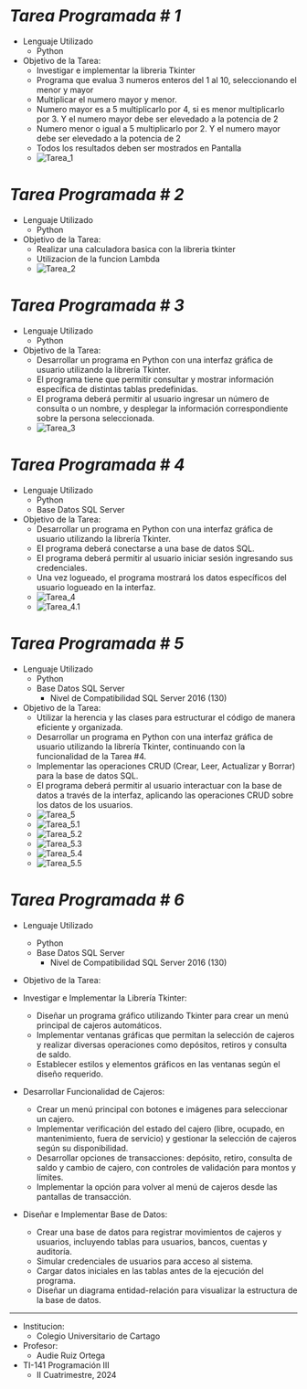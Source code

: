 # ***_Tarea Programada # 1_***

* Lenguaje Utilizado
    * Python
* Objetivo de la Tarea: 
    * Investigar e implementar la libreria Tkinter
    * Programa que evalua 3 numeros enteros del 1 al 10, seleccionando el menor y mayor
    * Multiplicar el numero mayor y menor.
    * Numero mayor es a 5 multiplicarlo por 4, si es menor multiplicarlo por 3. Y el numero mayor debe ser elevedado a la potencia de 2
    * Numero menor o igual a 5 multiplicarlo por 2. Y el numero mayor debe ser elevedado a la potencia de 2
    * Todos los resultados deben ser mostrados en Pantalla
    * ![Tarea_1](img/Tarea_1.png)
 
# ***_Tarea Programada # 2_***
  * Lenguaje Utilizado
    * Python
* Objetivo de la Tarea:
     * Realizar una calculadora basica con la libreria tkinter
     * Utilizacion de la funcion Lambda
     * ![Tarea_2](img/Tarea_2.png)

# ***_Tarea Programada # 3_***
* Lenguaje Utilizado
    * Python
* Objetivo de la Tarea:
    * Desarrollar un programa en Python con una interfaz gráfica de usuario utilizando la librería Tkinter.
    * El programa tiene que permitir consultar y mostrar información específica de distintas tablas predefinidas.
    * El programa deberá permitir al usuario ingresar un número de consulta o un nombre, y desplegar la información correspondiente sobre la persona seleccionada.
    * ![Tarea_3](img/Tarea_3.png)
      
# ***_Tarea Programada # 4_***
* Lenguaje Utilizado
    * Python
    * Base Datos SQL Server
* Objetivo de la Tarea:
    * Desarrollar un programa en Python con una interfaz gráfica de usuario utilizando la librería Tkinter.
    * El programa deberá conectarse a una base de datos SQL.
    * El programa deberá permitir al usuario iniciar sesión ingresando sus credenciales.
    * Una vez logueado, el programa mostrará los datos específicos del usuario logueado en la interfaz.
    * ![Tarea_4](img/Tarea_4.png)
    * ![Tarea_4.1](img/Tarea_4.1.png)

# ***_Tarea Programada # 5_***
* Lenguaje Utilizado
    * Python
    * Base Datos SQL Server
       *  Nivel de Compatibilidad SQL Server 2016 (130)    
* Objetivo de la Tarea:
   * Utilizar la herencia y las clases para estructurar el código de manera eficiente y organizada.
   * Desarrollar un programa en Python con una interfaz gráfica de usuario utilizando la librería Tkinter, continuando con la funcionalidad de la Tarea #4.
   * Implementar las operaciones CRUD (Crear, Leer, Actualizar y Borrar) para la base de datos SQL.
   * El programa deberá permitir al usuario interactuar con la base de datos a través de la interfaz, aplicando las operaciones CRUD sobre los datos de los usuarios.
  * ![Tarea_5](img/Tarea_5.png)
  * ![Tarea_5.1](img/Tarea_5.1.png)
  * ![Tarea_5.2](img/Tarea_5.2.png)
  * ![Tarea_5.3](img/Tarea_5.3.png)
  * ![Tarea_5.4](img/Tarea_5.4.png)
  * ![Tarea_5.5](img/Tarea_5.5.png)
 
# ***_Tarea Programada # 6_***

* Lenguaje Utilizado
    * Python
    * Base Datos SQL Server
       * Nivel de Compatibilidad SQL Server 2016 (130)    

* Objetivo de la Tarea:

* Investigar e Implementar la Librería Tkinter:
  * Diseñar un programa gráfico utilizando Tkinter para crear un menú principal de cajeros automáticos.
  * Implementar ventanas gráficas que permitan la selección de cajeros y realizar diversas operaciones como depósitos, retiros y consulta de saldo.
  * Establecer estilos y elementos gráficos en las ventanas según el diseño requerido.

* Desarrollar Funcionalidad de Cajeros:
   * Crear un menú principal con botones e imágenes para seleccionar un cajero.
   * Implementar verificación del estado del cajero (libre, ocupado, en mantenimiento, fuera de servicio) y gestionar la selección de cajeros según su disponibilidad.
   * Desarrollar opciones de transacciones: depósito, retiro, consulta de saldo y cambio de cajero, con controles de validación para montos y límites.
   * Implementar la opción para volver al menú de cajeros desde las pantallas de transacción.

* Diseñar e Implementar Base de Datos:
   * Crear una base de datos para registrar movimientos de cajeros y usuarios, incluyendo tablas para usuarios, bancos, cuentas y auditoría.
   * Simular credenciales de usuarios para acceso al sistema.
   * Cargar datos iniciales en las tablas antes de la ejecución del programa.
   * Diseñar un diagrama entidad-relación para visualizar la estructura de la base de datos.

--------------------------------------------------------------------
* Institucion: 
    * Colegio Universitario de Cartago
* Profesor: 
    * Audie Ruiz Ortega
* TI-141 Programación III 
    * II Cuatrimestre, 2024
